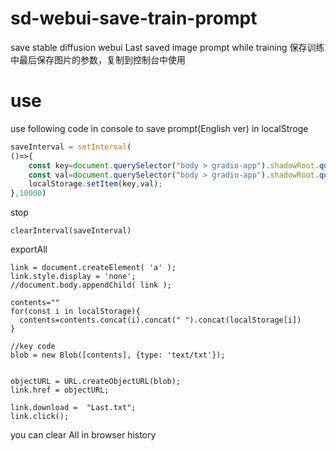 # sd-webui-save-train-prompt
save stable diffusion webui Last saved image prompt while training 
保存训练中最后保存图片的参数，复制到控制台中使用
# use
use following code in console to save prompt(English ver) in localStroge
``` javascript
saveInterval = setInterval(
()=>{
    const key=document.querySelector("body > gradio-app").shadowRoot.querySelector("#ti_progress > p").innerHTML.split("Last saved image")[1].split("prompt:")[0].match(/\-[0-9]+/)[0];
    const val=document.querySelector("body > gradio-app").shadowRoot.querySelector("#ti_progress > p").innerHTML.split("Last saved image")[1].split("prompt:")[1];
    localStorage.setItem(key,val);
},10000)
```
stop
```
clearInterval(saveInterval)
```
exportAll
```
link = document.createElement( 'a' );
link.style.display = 'none';
//document.body.appendChild( link );

contents=""
for(const i in localStorage){
  contents=contents.concat(i).concat(" ").concat(localStorage[i])
}

//key code
blob = new Blob([contents], {type: 'text/txt'});  


objectURL = URL.createObjectURL(blob); 
link.href = objectURL;

link.download =  "Last.txt";
link.click();
```
you can clear All in browser history

